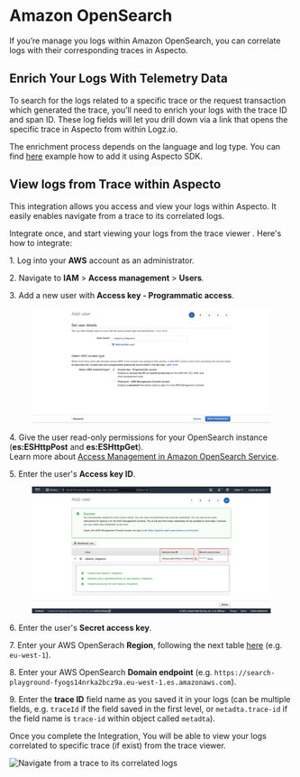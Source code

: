 # Amazon OpenSearch

If you’re manage you logs within Amazon OpenSearch, you can correlate logs with their corresponding traces in Aspecto.

## Enrich Your Logs With Telemetry Data

To search for the logs related to a specific trace or the request transaction which generated the trace, you’ll need to enrich your logs with the trace ID and span ID. These log fields will let you drill down via a link that opens the specific trace in Aspecto from within Logz.io.

The enrichment process depends on the language and log type. You can find [here](../../../send-tracing-data-to-aspecto/aspecto-sdk/nodejs/customize-defaults/logs-correlation.md) example how to add it using Aspecto SDK.

## View logs from Trace within Aspecto <a href="#correlating-logs-and-traces" id="correlating-logs-and-traces"></a>

This integration allows you access and view your logs within Aspecto. It easily enables navigate from a trace to its correlated logs.

Integrate once, and start viewing your logs from the trace viewer . Here's how to integrate:

1\. Log into your **AWS** account as an administrator.

2\. Navigate to **IAM** > **Access management** > **Users**_._

3\. Add a new user with **Access key - Programmatic access**.

<figure><img src="../../../.gitbook/assets/Aws.png" alt=""><figcaption></figcaption></figure>

4\. Give the user read-only permissions for your OpenSearch instance (**es:ESHttpPost** and **es:ESHttpGet**). \
Learn more about [Access Management in Amazon OpenSearch Service](https://docs.aws.amazon.com/opensearch-service/latest/developerguide/ac.html).

5\. Enter the user's **Access key ID**.

<figure><img src="../../../.gitbook/assets/AWS new user.png" alt=""><figcaption></figcaption></figure>

6\. Enter the user's **Secret access key**.

7\. Enter your AWS OpenSerach **Region**, following the next table [here](https://docs.aws.amazon.com/AmazonRDS/latest/UserGuide/Concepts.RegionsAndAvailabilityZones.html#Concepts.RegionsAndAvailabilityZones.Regions) (e.g. `eu-west-1`).

8\. Enter your AWS OpenSearch **Domain endpoint** (e.g. `https://search-playground-fyogs14nrka2bcz9a.eu-west-1.es.amazonaws.com`).

9\. Enter the **trace ID** field name as you saved it in your logs (can be multiple fields, e.g. `traceId` if the field saved in the first level, or `metadta.trace-id` if the field name is `trace-id` within object called `metadta`).

Once you complete the Integration, You will be able to view your logs correlated to specific trace (if exist) from the trace viewer.

![Navigate from a trace to its correlated logs](../../../.gitbook/assets/Logs-metrics-integration-w-warning-compressed.gif)
